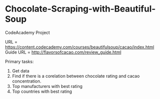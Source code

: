 # Chocolate-Scraping-with-Beautiful-Soup
 CodeAcademy Project

URL = https://content.codecademy.com/courses/beautifulsoup/cacao/index.html
Guide URL = http://flavorsofcacao.com/review_guide.html

Primary tasks:

1. Get data
2. Find if there is a corelation between chocolate rating and cacao concentration.
3. Top manufacturers with best rating
4. Top countries with best rating
